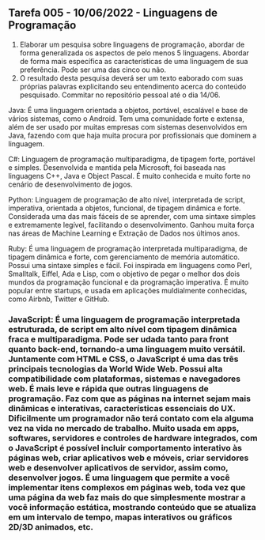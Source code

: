 ## Tarefa 005 - 10/06/2022 - Linguagens de Programação

1. Elaborar um pesquisa sobre linguagens de programação, abordar de forma generalizada os aspectos de pelo menos 5 linguagens. Abordar de forma mais específica as características de uma linguagem de sua preferência. Pode ser uma das cinco ou não.
2. O resultado desta pesquisa deverá ser um texto eaborado com suas próprias palavras explicitando seu entendimento acerca do conteúdo pesquisado.
Commitar no repositório pessoal até o dia 14/06.

Java: É uma linguagem orientada a objetos, portável, escalável e base de vários sistemas, como o Android. Tem uma comunidade forte e extensa, além de ser usado por muitas empresas com sistemas desenvolvidos em Java, fazendo com que haja muita procura por profissionais que dominem a linguagem.

C#: Linguagem de programação multiparadigma, de tipagem forte, portável e simples. Desenvolvida e mantida pela Microsoft, foi baseada nas linguagens C++, Java e Object Pascal. É muito conhecida e muito forte no cenário de desenvolvimento de jogos.

Python: Linguagem de programação de alto nível, interpretada de script, imperativa, orientada a objetos, funcional, de tipagem dinâmica e forte. Considerada uma das mais fáceis de se aprender, com uma sintaxe simples e extremamente legível, facilitando o desenvolvimento. Ganhou muita força nas áreas de Machine Learning e Extração de Dados nos últimos anos.

Ruby: É uma linguagem de programação interpretada multiparadigma, de tipagem dinâmica e forte, com gerenciamento de memória automático. Possui uma sintaxe simples e fácil. Foi inspirada em linguagens como Perl, Smalltalk, Eiffel, Ada e Lisp, com o objetivo de pegar o melhor dos dois mundos da programação funcional e da programação imperativa. É muito popular entre startups, e usada em aplicações muldialmente conhecidas, como Airbnb, Twitter e GitHub.


### JavaScript: É uma linguagem de programação interpretada estruturada, de script em alto nível com tipagem dinâmica fraca e multiparadigma. Pode ser udada tanto para front quanto back-end, tornando-a uma linguagem muito versátil. Juntamente com HTML e CSS, o JavaScript é uma das três principais tecnologias da World Wide Web. Possui alta compatibilidade com plataformas, sistemas e navegadores web. É mais leve e rápida que outras linguagens de programação. Faz com que as páginas na internet sejam mais dinâmicas e interativas, características essenciais do UX. Dificilmente um programador não terá contato com ela alguma vez na vida no mercado de trabalho. Muito usada em apps, softwares, servidores e controles de hardware integrados, com o JavaScript é possível incluir comportamento interativo às páginas web, criar aplicativos web e móveis, criar servidores web e desenvolver aplicativos de servidor, assim como, desenvolver jogos. É uma linguagem que permite a você implementar itens complexos em páginas web, toda vez que uma página da web faz mais do que simplesmente mostrar a você informação estática, mostrando conteúdo que se atualiza em um intervalo de tempo, mapas interativos ou gráficos 2D/3D animados, etc.
